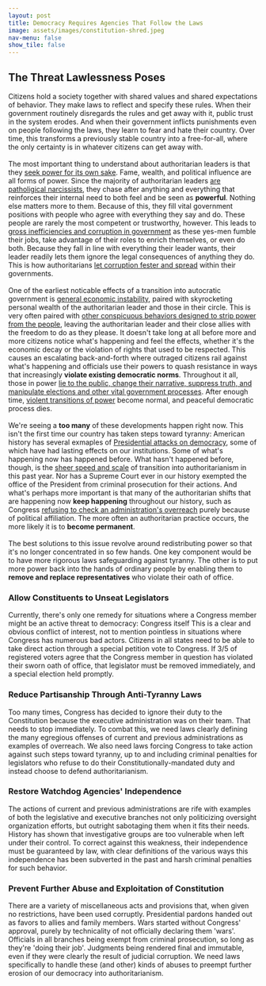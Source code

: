 ```yaml
---
layout: post
title: Democracy Requires Agencies That Follow the Laws
image: assets/images/constitution-shred.jpeg
nav-menu: false
show_tile: false
---
```



<!-- Content -->
<h2 id="content">The Threat Lawlessness Poses</h2>
<p>Citizens hold a society together with shared values and shared expectations of behavior. They make laws to reflect and specify these rules. When their government routinely disregards the rules and get away with it, public trust in the system erodes. And when their government inflicts punishments even on people following the laws, they learn to fear and hate their country. Over time, this transforms a previously stable country into a free-for-all, where the only certainty is in whatever citizens can get away with.
	<br /><br />
  The most important thing to understand about authoritarian leaders is that they <a href="https://www.mpsanet.org/dangerous-logic-of-ambitions-autocrats-quest-for-historical-immortality/">seek power for its own sake</a>. Fame, wealth, and political influence are all forms of power. Since the majority of authoritarian leaders <a href="https://www.cambridge.org/core/journals/prehospital-and-disaster-medicine/article/character-disorders-among-autocratic-world-leaders-and-the-impact-on-health-security-human-rights-and-humanitarian-care/9C1DE6A42288503BDA79791C5DFE8B5E">are patholigical narcissists</a>, they chase after anything and everything that reinforces their internal need to both feel and be seen as <b>powerful</b>. Nothing else matters more to them. Because of this, they fill vital government positions with people who agree with everything they say and do. These people are rarely the most competent or trustworthy, however. This leads to <a href="https://insight.kellogg.northwestern.edu/article/how-autocracies-unravel">gross inefficiencies and corruption in government</a> as these yes-men fumble their jobs, take advantage of their roles to enrich themselves, or even do both. Because they fall in line with everything their leader wants, their leader readily lets them ignore the legal consequences of anything they do. This is how authoritarians <a href="https://www.ned.org/wp-content/uploads/2017/11/What-is-the-Relationship-Between-Kleptocracy-and-Authoritarianism.pdf">let corruption fester and spread</a> within their governments.
	<br /><br />
  One of the earliest noticable effects of a transition into autocratic government is <a href="https://theconversation.com/is-authoritarianism-bad-for-the-economy-ask-venezuela-or-hungary-or-turkey-106749">general economic instability</a>, paired with skyrocketing personal wealth of the authoritarian leader and those in their circle. This is very often paired with <a href="https://commonslibrary.org/authoritarianism-how-you-know-it-when-you-see-it/">other conspicuous behaviors designed to strip power from the people</a>, leaving the authoritarian leader and their close allies with the freedom to do as they please. It doesn't take long at all before more and more citizens notice what's happening and feel the effects, whether it's the economic decay or the violation of rights that used to be respected. This causes an escalating back-and-forth where outraged citizens rail against what's happening and officials use their powers to quash resistance in ways that increasingly <b>violate existing democratic norms</b>. Throughout it all, those in power <a href="https://revdem.ceu.edu/2025/02/11/misinformation-autocracies-partisans/">lie to the public, change their narrative, suppress truth, and manipulate elections and other vital government processes</a>. After enough time, <a href="https://thefulcrum.us/history-is-filled-with-authoritarian-takeovers-americas-founders-hoped-to-prevent-them">violent transitions of power</a> become normal, and peaceful democratic process dies.
	<br /><br />
  We're seeing a <b>too many</b> of these developments happen right now. This isn't the first time our country has taken steps toward tyranny: American history has several exmaples of <a href="https://polisci.brown.edu/publication/presidents-and-people-five-leaders-who-threatened-democracy-and-citizens-who-fought">Presidential attacks on democracy</a>, some of which have had lasting effects on our institutions. Some of what's happening now has happened before. What hasn't happened before, though, is the <a href="https://www.npr.org/2025/04/22/nx-s1-5340753/trump-democracy-authoritarianism-competive-survey-political-scientist">sheer speed and scale</a> of transition into authoritarianism in this past year. Nor has a Supreme Court ever in our history exempted the office of the President from criminal prosecution for their actions. And what's perhaps more important is that many of the authoritarian shifts that are happening now <b>keep happening</b> throughout our history, such as Congress <a href="https://www.brookings.edu/articles/when-congress-checks-out/">refusing to check an administration's overreach</a> purely because of political affiliation. The more often an authoritarian practice occurs, the more likely it is to <b>become permanent</b>.
	<br /><br />
  The best solutions to this issue revolve around redistributing power so that it's no longer concentrated in so few hands. One key component would be to have more rigorous laws safeguarding against tyranny. The other is to put more power back into the hands of ordinary people by enabling them to <b>remove and replace representatives</b> who violate their oath of office.</p>

<!-- Break -->  
<div class="row">
	<div class="4u 12u$(small)">
		<h3>Allow Constituents to Unseat Legislators</h3>
		<p>Currently, there's only one remedy for situations where a Congress member might be an active threat to democracy: Congress itself This is a clear and obvious conflict of interest, not to mention pointless in situations where Congress has numerous bad actors. Citizens in all states need to be able to take direct action through a special petition vote to Congress. If 3/5 of registered voters agree that the Congress member in question has violated their sworn oath of office, that legislator must be removed immediately, and a special election held promptly.</p>
	</div>
	<div class="4u 12u$(small)">
		<h3>Reduce Partisanship Through Anti-Tyranny Laws</h3>
		<p>Too many times, Congress has decided to ignore their duty to the Constitution because the executive administration was on their team. That needs to stop immediately. To combat this, we need laws clearly defining the many egregious offenses of current and previous administrations as examples of overreach. We also need laws forcing Congress to take action against such steps toward tyranny, up to and including criminal penalties for legislators who refuse to do their Constitutionally-mandated duty and instead choose to defend authoritarianism.</p>
	</div>
	<div class="6u 12u$(medium)">
		<h3>Restore Watchdog Agencies' Independence</h3>
		<p>The actions of current and previous administrations are rife with examples of both the legislative and executive branches not only politicizing oversight organization efforts, but outright sabotaging them when it fits their needs. History has shown that investigative groups are too vulnerable when left under their control. To correct against this weakness, their independence must be guaranteed by law, with clear definitions of the various ways this independence has been subverted in the past and harsh criminal penalties for such behavior.</p>
	</div>
	<div class="6u 12u$(medium)">
		<h3>Prevent Further Abuse and Exploitation of Constitution</h3>
		<p>There are a variety of miscellaneous acts and provisions that, when given no restrictions, have been used corruptly. Presidential pardons handed out as favors to allies and family members. Wars started without Congress' approval, purely by technicality of not officially declaring them 'wars'. Officials in all branches being exempt from criminal prosecution, so long as they're 'doing their job'. Judgments being rendered final and immutable, even if they were clearly the result of judicial corruption. We need laws specifically to handle these (and other) kinds of abuses to preempt further erosion of our democracy into authoritarianism.</p>
	</div>
</div>
